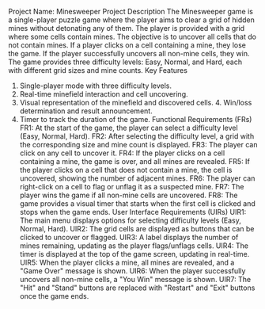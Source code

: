 Project Name: Minesweeper Project Description
The Minesweeper game is a single-player puzzle game where the player aims to clear a grid of hidden mines without detonating any of them. The player is provided with a grid where some cells contain mines. The objective is to uncover all cells that do not contain mines. If a player clicks on a cell containing a mine, they lose the game. If the player successfully uncovers all non-mine cells, they win. The game provides three difficulty levels: Easy, Normal, and Hard, each with different grid sizes and mine counts.
Key Features
1. Single-player mode with three difficulty levels.
2. Real-time minefield interaction and cell uncovering.
3. Visual representation of the minefield and discovered cells. 4. Win/loss determination and result announcement.
5. Timer to track the duration of the game.
Functional Requirements (FRs)
FR1: At the start of the game, the player can select a difficulty level (Easy, Normal, Hard).
FR2: After selecting the difficulty level, a grid with the corresponding size and mine count is displayed.
FR3: The player can click on any cell to uncover it.
FR4: If the player clicks on a cell containing a mine, the game is over, and all mines are revealed.
FR5: If the player clicks on a cell that does not contain a mine, the cell is uncovered, showing the number of adjacent mines.
FR6: The player can right-click on a cell to flag or unflag it as a suspected mine. FR7: The player wins the game if all non-mine cells are uncovered.
FR8: The game provides a visual timer that starts when the first cell is clicked and stops when the game ends.
User Interface Requirements (UIRs)
UIR1: The main menu displays options for selecting difficulty levels (Easy, Normal, Hard).
UIR2: The grid cells are displayed as buttons that can be clicked to uncover or flagged.
UIR3: A label displays the number of mines remaining, updating as the player flags/unflags cells.
UIR4: The timer is displayed at the top of the game screen, updating in real-time.
UIR5: When the player clicks a mine, all mines are revealed, and a "Game Over" message is shown.
UIR6: When the player successfully uncovers all non-mine cells, a "You Win" message is shown.
UIR7: The "Hit" and "Stand" buttons are replaced with "Restart" and "Exit" buttons once the game ends.